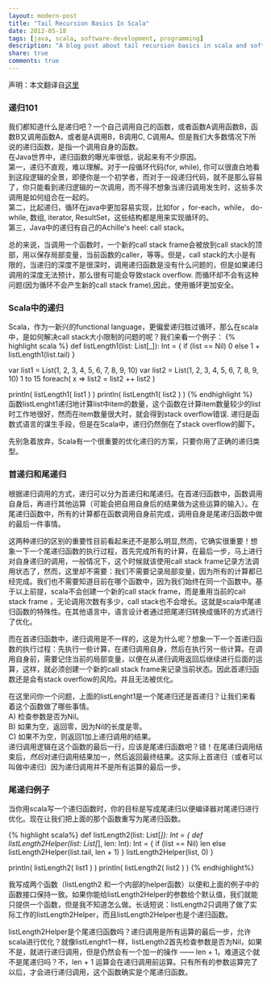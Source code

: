 ```yaml
---
layout: modern-post
title: "Tail Recursion Basics In Scala"
date: 2012-05-18
tags: [java, scala, software-development, programming]
description: "A blog post about tail recursion basics in scala and software development."
share: true
comments: true
---
```


声明：本文翻译自<a href="http://oldfashionedsoftware.com/2008/09/27/tail-recursion-basics-in-scala/">这里</a>

### 递归101   
  我们都知道什么是递归吧？一个自己调用自己的函数，或者函数A调用函数B，函数B又调用函数A，或者是A调用B，B调用C, C调用A。但是我们大多数情况下所说的递归函数，是指一个调用自身的函数。   
  在Java世界中，递归函数的曝光率很低，说起来有不少原因。   
  第一，递归不直观，难以理解。对于一段循环代码(for, while), 你可以很直白地看到这段逻辑的全景，即便你是一个初学者，而对于一段递归代码，就不是那么容易了，你只能看到递归逻辑的一次调用，而不得不想象当递归调用发生时，这些多次调用是如何组合在一起的。      
  第二，比起递归，循环在java中更加容易实现，比如for ，for-each，while， do-while, 数组, iterator, ResultSet，这些结构都是用来实现循环的。   
  第三，Java中的递归有自己的Achille's heel: call stack。   

  总的来说，当调用一个函数时，一个新的call stack frame会被放到call stack的顶部，用以保存局部变量，当前函数的caller，等等。但是，call stack的大小是有限的，当递归的深度不是很深时，调用递归函数是没有什么问题的，但是如果递归调用的深度无法预计，那么很有可能会导致stack overflow. 而循环却不会有这种问题(因为循环不会产生新的call stack frame),因此，使用循环更加安全。   
 
### Scala中的递归    
  Scala，作为一新兴的functional language，更偏爱递归胜过循环，那么在scala中，是如何解决call stack大小限制的问题的呢？我们来看一个例子：
{% highlight scala %}
  def listLength1(list: List[_]): Int = {
    if (list == Nil) 0
    else 1 + listLength1(list.tail)
  }

  var list1 = List(1, 2, 3, 4, 5, 6, 7, 8, 9, 10)
  var list2 = List(1, 2, 3, 4, 5, 6, 7, 8, 9, 10)
  1 to 15 foreach( x => list2 = list2 ++ list2 )

  println( listLength1( list1 ) )
  println( listLength1( list2 ) )
{% endhighlight %}   
函数listLenght1递归地计算list中item的数量，这个函数在计算item数量较少的list时工作地很好，然而在item数量很大时，就会得到stack overflow错误.
递归是函数式语言的谋生手段，但是在Scala中，递归仍然倒在了stack overflow的脚下。

先别急着放弃，Scala有一个很重要的优化递归的方案，只要你用了正确的递归类型。

### 首递归和尾递归
根据递归调用的方式，递归可以分为首递归和尾递归。在首递归函数中，函数调用自身后，再进行其他运算（可能会把自用自身后的结果做为这些运算的输入）。在尾递归函数中，所有的计算都在函数调用自身前完成，调用自身是尾递归函数中做的最后一件事情。

这两种递归的区别的重要性目前看起来还不是那么明显,然而，它确实很重要！想象一下一个尾递归函数的执行过程，首先完成所有的计算，在最后一步，马上进行对自身递归的调用，一般情况下，这个时候就该使用call stack frame记录方法调用状态了，然而，这里却不需要：我们不需要记录局部变量，因为所有的计算都已经完成。我们也不需要知道目前在哪个函数中，因为我们始终在同一个函数中。基于以上前提，scala不会创建一个新的call stack frame，而是重用当前的call stack frame ，无论调用次数有多少，call stack也不会增长。这就是scala中尾递归函数的特殊性。在其他语言中，语言设计者通过把尾递归转换成循环的方式进行了优化。

而在首递归函数中，递归调用是不一样的，这是为什么呢？想象一下一个首递归函数的执行过程：先执行一些计算，在递归调用自身，然后在执行另一些计算。在调用自身前，需要记住当前的局部变量，以便在从递归调用返回后继续进行后面的运算，这样，就必须创建一个新的call stack frame来记录当前状态。因此首递归函数还是会有stack overflow的风险。并且无法被优化。   

在这里问你一个问题，上面的listLenght1是一个尾递归还是首递归？让我们来看着这个函数做了哪些事情。   
A) 检查参数是否为Nil。   
B) 如果为空，返回零，因为Nil的长度是零。   
C) 如果不为空，则返回1加上递归调用的结果。  
递归调用逻辑在这个函数的最后一行，应该是尾递归函数吧？错！在尾递归调用结束后，*然后*对递归调用结果加一，然后返回最终结果。这实际上首递归（或者可以叫做中递归）因为递归调用并不是所有运算的最后一步。  

### 尾递归例子   
当你用scala写一个递归函数时，你的目标是写成尾递归以便编译器对尾递归进行优化。现在让我们把上面的那个函数重写为尾递归函数。   

{% highlight scala%}
def listLength2(list: List[_]): Int = {
  def listLength2Helper(list: List[_], len: Int): Int = {
    if (list == Nil) len
    else listLength2Helper(list.tail, len + 1)
  }
  listLength2Helper(list, 0)
}

println( listLength2( list1 ) )
println( listLength2( list2 ) )
{% endhighlight%}


我写成两个函数（listLength2 和一个内部的helper函数）以便和上面的例子中的函数接口保持一致。如果你能给listLength2Helper的参数给个默认值，我们就能只提供一个函数，但是我不知道怎么做。长话短说：listLength2只调用了做了实际工作的listLength2Helper，而且listLength2Helper也是个递归函数。   

listLength2Helper是个尾递归函数吗？递归调用是所有运算的最后一步，允许scala进行优化？就像listLenght1一样，listLength2首先检查参数是否为Nil，如果不是，就进行递归调用，但是仍然会有一个加一的操作 —— len + 1。难道这个就不是尾递归吗？不，len + 1 运算会在递归调用前运算。只有所有的参数运算完了以后，才会进行递归调用，这个函数确实是个尾递归函数。
